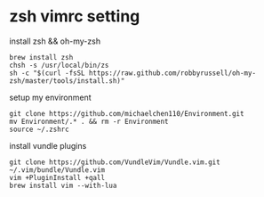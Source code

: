 # zsh vimrc setting


install zsh && oh-my-zsh
```
brew install zsh
chsh -s /usr/local/bin/zs
sh -c "$(curl -fsSL https://raw.github.com/robbyrussell/oh-my-zsh/master/tools/install.sh)"
```

setup my environment
```
git clone https://github.com/michaelchen110/Environment.git 
mv Environment/.* . && rm -r Environment
source ~/.zshrc
```

install vundle plugins
```
git clone https://github.com/VundleVim/Vundle.vim.git ~/.vim/bundle/Vundle.vim
vim +PluginInstall +qall
brew install vim --with-lua
```
